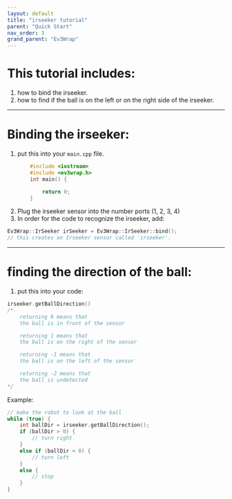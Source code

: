 ```yaml
---
layout: default
title: "irseeker tutorial"
parent: "Quick Start"
nav_order: 3
grand_parent: "Ev3Wrap"
---
```


# This tutorial includes:
1. how to bind the irseeker.
2. how to find if the ball is on the left or on the right side of the irseeker.
---
# Binding the irseeker:
1. put this into your `main.cpp` file.
    ```cpp
        #include <iostream>
        #include <ev3wrap.h>
        int main() {

            return 0;
        }
    ```
2. Plug the irseeker sensor into the number ports (1, 2, 3, 4)
3. In order for the code to recognize the irseeker, add:
```cpp
Ev3Wrap::IrSeeker irSeeker = Ev3Wrap::IrSeeker::bind();
// this creates an Irseeker sensor called 'irseeker'.
```
---
# finding the direction of the ball:
1. put this into your code:
```cpp
irseeker.getBallDirection()
/*
    returning 0 means that 
    the ball is in front of the sensor

    returning 1 means that 
    the ball is on the right of the sensor

    returning -1 means that 
    the ball is on the left of the sensor

    returning -2 means that
    the ball is undetected
*/
```
Example:
```cpp
// make the robot to look at the ball
while (true) {
    int ballDir = irseeker.getBallDirection();
    if (ballDir > 0) {
        // turn right
    }
    else if (ballDir < 0) {
        // turn left
    }
    else {
        // stop
    }
}
```